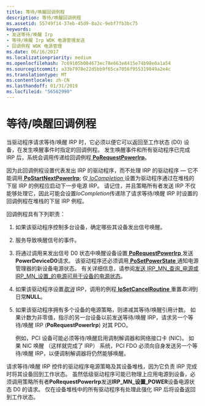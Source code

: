 ```yaml
---
title: 等待/唤醒回调例程
description: 等待/唤醒回调例程
ms.assetid: 55749f14-37eb-45d9-8a2c-9ebf7fb3bc75
keywords:
- 发送等待/唤醒 Irp
- 等待/唤醒 Irp WDK 电源管理发送
- 回调例程 WDK 电源管理
ms.date: 06/16/2017
ms.localizationpriority: medium
ms.openlocfilehash: 7c69105b004673ec78e663e8415e74b98e0a1a54
ms.sourcegitcommit: a33b7978e22d5bb9f65ca7056f955319049a2e4c
ms.translationtype: MT
ms.contentlocale: zh-CN
ms.lasthandoff: 01/31/2019
ms.locfileid: "56562990"
---
```

# <a name="waitwake-callback-routines"></a>等待/唤醒回调例程





当驱动程序请求等待/唤醒 IRP 时，它必须以便它可以返回至工作状态 (D0) 设备，在发生唤醒事件时指定的回调例程。 发生唤醒事件和所有驱动程序已完成 IRP 后，系统会调用传递给回调例程[ **PoRequestPowerIrp**](https://msdn.microsoft.com/library/windows/hardware/ff559734)。

因为此回调例程设置代表发出 IRP 的驱动程序，而不处理 IRP 的驱动程序 — 它不能调用[ **PoStartNextPowerIrp**](https://msdn.microsoft.com/library/windows/hardware/ff559776); 仅[ *IoCompletion* ](https://msdn.microsoft.com/library/windows/hardware/ff548354)设置为驱动程序通过在堆栈的下层 IRP 的例程应启动下一步电源 IRP。 请记住，并且策略所有者发送 IRP 不仅能够处理它，因此可能会设置*IoCompletion*传递除了请求等待/唤醒 IRP 时设置的回调例程在堆栈的下层 IRP 例程。

回调例程具有下列职责：

1.  如果该驱动程序控制多台设备，确定哪些其设备发出信号唤醒。

2.  服务导致唤醒信号的事件。

3.  将通过调用来发出信号 D0 状态中唤醒设备设置[ **PoRequestPowerIrp** ](https://msdn.microsoft.com/library/windows/hardware/ff559734)发送**PowerDeviceD0**请求。 该驱动程序还必须调用[ **PoSetPowerState** ](https://msdn.microsoft.com/library/windows/hardware/ff559765)通知电源管理器的新设备电源状态。 有关详细信息，请参阅[发送 IRP\_MN\_查询\_电源或 IRP\_MN\_设置\_的电源可用于设备的电源状态](sending-irp-mn-query-power-or-irp-mn-set-power-for-device-power-states.md)。

4.  如果该驱动程序设置[*取消*](https://msdn.microsoft.com/library/windows/hardware/ff540742) IRP，调用的例程[ **IoSetCancelRoutine** ](https://msdn.microsoft.com/library/windows/hardware/ff549674)重置*取消*到日常**NULL**。

5.  如果该驱动程序拥有多个设备的电源策略，则递减其等待/唤醒引用计数。 如果计数为非零值，指示的另一台设备以前发送等待/唤醒 IRP，请求另一个等待/唤醒 IRP (**PoRequestPowerIrp**) 对其 PDO。

    例如，PCI 设备可能必须等待/唤醒启用调制解调器和网络接口卡 (NIC)。 如果 NIC 唤醒 （这样就完成了 IRP） 系统，PCI FDO 必须向自身发送另一个等待/唤醒 IRP，以便调制解调器将仍然能够唤醒。

请求等待/唤醒 IRP 控件的驱动程序电源策略及其设备堆栈，因为它负责 IRP 完成时将其设备回到工作状态。 虽然低级驱动程序可能已物理上应用电源到设备，必须调用策略所有者**PoRequestPowerIrp**发送**IRP\_MN\_设置\_POWER**设备电源状态 D0 的请求。 仅在设备堆栈中的所有驱动程序有处理此强化 IRP 后将设备返回到工作状态。

 

 




